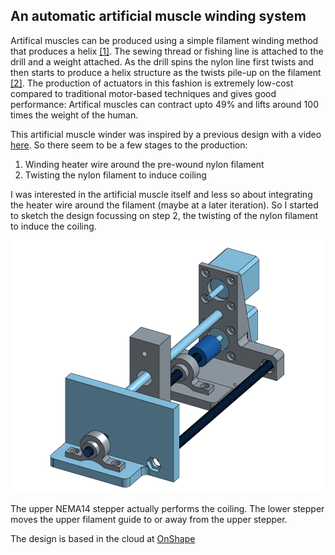 ## An automatic artificial muscle winding system

Artifical muscles can be produced using a simple filament winding method that produces a helix [[1]](http://science.sciencemag.org/content/343/6173/868). The sewing thread or fishing line is attached to the drill and a weight attached. As the drill spins the nylon line first twists and then starts to produce a helix structure as the twists pile-up on the filament [[2]](https://www.youtube.com/watch?v=1A2LUbJjDQ0). The production of actuators in this fashion is extremely low-cost compared to traditional motor-based techniques and gives good performance: Artifical muscles can contract upto 49% and lifts around 100 times the weight of the human. 

This artificial muscle winder was inspired by a previous design with a video [here](https://www.youtube.com/watch?v=iMMGfzYXwAU). So there seem to be a few stages to the production: 

1. Winding heater wire around the pre-wound nylon filament
2. Twisting the nylon filament to induce coiling

I was interested in the artificial muscle itself and less so about integrating the heater wire around the filament (maybe at a later iteration). So I started to sketch the design focussing on step 2, the twisting of the nylon filament to induce the coiling. 

![Automatic Artificial Muscle Winder](images/artificial_muscle_winder.png)

The upper NEMA14 stepper actually performs the coiling. The lower stepper moves the upper filament guide to or away from the upper stepper. 

The design is based in the cloud at [OnShape](https://cad.onshape.com/documents/d8cfb3fe114fd1b4f46390e4/w/83a8605fd9dbd7406fb6c8f0/e/be26834f6866e28efb1d0bc9)
